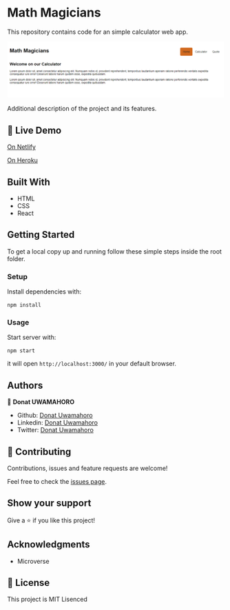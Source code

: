 # Math Magicians
This repository contains code for an simple calculator web app.

![Screenshot](https://github.com/uwadonat/math_magicians/blob/full-website/images/Screenshoot.jpg)

Additional description of the project and its features.

## 🔴  Live Demo

[On Netlify](https://condescending-galileo-ae7c3d.netlify.app)

[On Heroku](https://math-magicians-donat.herokuapp.com/)


## Built With

- HTML
- CSS
- React


## Getting Started

To get a local copy up and running follow these simple steps inside the root folder.

### Setup

Install dependencies with:

```
npm install
```

### Usage

Start server with:

```
npm start
```

it will open `http://localhost:3000/` in your default browser.

## Authors

👤 **Donat UWAMAHORO**

- Github: [Donat Uwamahoro](https://github.com/uwadonat)
- Linkedin: [Donat Uwamahoro](https://www.linkedin.com/in/uwadonat)
- Twitter: [Donat Uwamahoro](https://twitter.com/uwahoroDonat)

## 🤝 Contributing

Contributions, issues and feature requests are welcome!

Feel free to check the [issues page](https://github.com/uwadonat/math_magicians/issues).

## Show your support

Give a ⭐️ if you like this project!

## Acknowledgments

- Microverse

## 📝 License

This project is MIT Lisenced